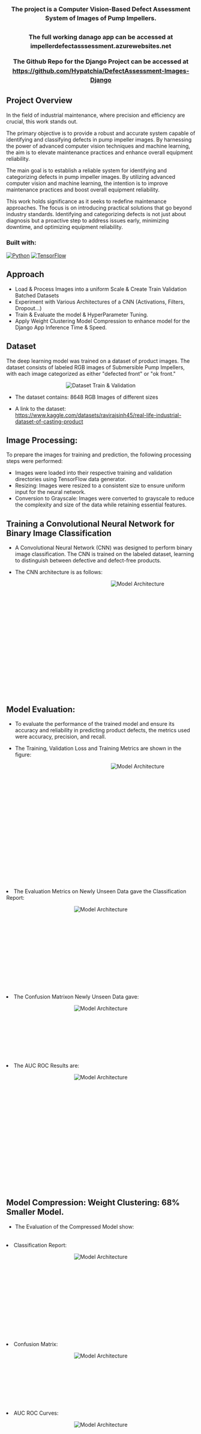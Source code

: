 

<h3 align="center" style=" line-height: 1.5;">The project is a Computer Vision-Based Defect Assessment System of Images of Pump Impellers.<br>

<br>
The full working danago app can be accessed at <a >impellerdefectasssessment.azurewebsites.net</a>

The Github Repo for the Django Project can be accessed at <a >https://github.com/Hypatchia/DefectAssessment-Images-Django</a></h3>

## Project Overview
In the field of industrial maintenance, where precision and efficiency are crucial, this work stands out.

The primary objective is to provide a robust and accurate system capable of identifying and classifying defects in pump impeller images. By harnessing the power of advanced computer vision techniques and machine learning, the aim is to elevate maintenance practices and enhance overall equipment reliability.

The main goal is to establish a reliable system for identifying and categorizing defects in pump impeller images. By utilizing advanced computer vision and machine learning, the intention is to improve maintenance practices and boost overall equipment reliability.

This work holds significance as it seeks to redefine maintenance approaches. The focus is on introducing practical solutions that go beyond industry standards. Identifying and categorizing defects is not just about diagnosis but a proactive step to address issues early, minimizing downtime, and optimizing equipment reliability.

### Built with:

[![Python](https://img.shields.io/badge/Python-3.8%2B-blue?style=flat&logo=python)](https://www.python.org/)
[![TensorFlow](https://img.shields.io/badge/TensorFlow-Latest-blue?style=flat&logo=tensorflow)](https://www.tensorflow.org/)



## Approach
- Load & Process Images into a uniform Scale & Create Train Validation Batched Datasets
- Experiment with Various Architectures of a CNN (Activations, Filters, Dropout...)
- Train & Evaluate the model & HyperParameter Tuning.
- Apply Weight Clustering Model Compression to enhance model for the Django App Inference Time & Speed.

## Dataset

<p> The deep learning model was trained on a dataset of product images. The dataset consists of labeled RGB images of Submersible Pump Impellers, with each image categorized as either "defected front" or "ok front."
</p>
<p align="center">
  <img src="imgs/data.jpg" alt="Dataset Train & Validation">
</p>

* The dataset contains:
8648 RGB Images of different sizes

* A link to the dataset: <a>https://www.kaggle.com/datasets/ravirajsinh45/real-life-industrial-dataset-of-casting-product</a>

## Image Processing:

To prepare the images for training and prediction, the following processing steps were performed:

* Images were loaded into their respective training and validation directories using TensorFlow data generator.
* Resizing: Images were resized to a consistent size to ensure uniform input for the neural network.
* Conversion to Grayscale: Images were converted to grayscale to reduce the complexity and size of the data while retaining essential features.

## Training a Convolutional Neural Network for Binary Image Classification

* A Convolutional Neural Network (CNN) was designed to perform binary image classification. The CNN is trained on the labeled dataset, learning to distinguish between defective and defect-free products.

* The CNN architecture is as follows:

<p style="margin: 0 auto; height: 300px; width: 700px; text-align: center;">
  <img src="imgs/Model.png" alt="Model Architecture">
</p>

## Model Evaluation:

* To evaluate the performance of the trained model and ensure its accuracy and reliability in predicting product defects, the metrics used were accuracy, precision, and recall.

* The Training, Validation Loss and Training Metrics are shown in the figure:
<p style="margin: 0 auto; height: 300px; width: 700px; text-align: center;">
  <img src="imgs/trainingcurves.png" alt="Model Architecture">
</p>


<p style="margin-top:2rem"> <li> The Evaluation Metrics on Newly Unseen Data gave the Classification Report: </li></p>
<p style="margin: 0 auto; height: 200px; width: 500px; text-align: center;">
  <img src="imgs/metrics.png" alt="Model Architecture">
</p>

<p style="margin-top:2rem"> <li> The Confusion Matrixon Newly Unseen Data gave:</li></p>

<p style="margin: 0 auto; height: 120px; width: 500px; text-align: center;">
  <img src="imgs/cm.png" alt="Model Architecture">
</p>

<p style="margin-top:2rem"> <li> The AUC ROC Results are:</li></p>

<p style="margin: 0 auto; height: 300px; width: 500px; text-align: center;">
  <img src="imgs/roc.png" alt="Model Architecture">
</p>

## Model Compression: Weight Clustering: 68% Smaller Model.


 
* The Evaluation of the Compressed Model show:
<p style="margin-top:2rem"> 
<li>
Classification Report:</li></p>

<p style="margin-top:1rem;margin: 0 auto; height: 200px; width: 500px; text-align: center;">
  <img src="imgs/metrics_2.png" alt="Model Architecture">
</p>
<p style="margin-top:2rem"> 
<li>
Confusion Matrix:</li></p>
<p style="margin: 0 auto; height: 120px; width: 500px; text-align: center;">
  <img src="imgs/cm_2.png" alt="Model Architecture">
</p>
<p style="margin-top:2rem"> 
<li>
AUC ROC Curves:</li></p>

<p style="margin: 0 auto; height: 300px; width: 500px; text-align: center;">
  <img src="imgs/roc_2.png" alt="Model Architecture">
</p>


## Web App

* A defect assessment web system was built using Django that allows the upload of an image of a product, processing, and then prediction of its status as 'defected or defect-free.'

* The process includes loading the pretrained deep learning model from Azure Blob storage, preprocessing the image, converting it to grayscale, and then making the final prediction of the product's status as "defected" or "defect-free."

* A screenshot of the app is available:


<p style="margin: 0 auto; height: 300px; width: 500px; text-align: center;">
  <img src="imgs/webpage.jpeg" alt="Model Architecture">
</p>



* The full working danago app can be accessed at <a >impellerdefectasssessment.azurewebsites.net</a>

* The Github Repo for the Django Project can be accessed at <a >https://github.com/Hypatchia/DefectAssessment-Images-Django</a></h3>


## Setup to run 

* Clone Repository
* Navigate to directory
* Create Virtual Environment & Activate it
* Install requirements
~~~
pip install requirements.txt
~~~
* Navigate to pipeline to:
    * Run the app (using scripts):
    ~~~
    python main.py
    ~~~
    * Run notebooks in the notebooks directory  
    * View Models at model directory


## Contact
 Feel free to reach out to me on LinkedIn or through email & don't forget to visit my portfolio.
 
[![LinkedIn](https://img.shields.io/badge/LinkedIn-Connect%20with%20Me-blue?style=flat&logo=linkedin)](https://www.linkedin.com/in/samiabelhaddad/)
[![Email](https://img.shields.io/badge/Email-Contact%20Me-brightgreen?style=flgat&logo=gmail)](mailto:samiamagbelhaddad@gmail.com)
[![Portfolio](https://img.shields.io/badge/Portfolio-Visit%20My%20Portfolio-white?style=flat&logo=website)](https://sambelh.azurewebsites.net/)
